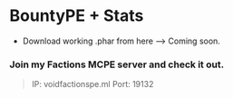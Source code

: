 # BountyPE + Stats

 - Download working .phar from here --> Coming soon.
### Join my Factions MCPE server and check it out. 
> IP: voidfactionspe.ml
> Port: 19132


